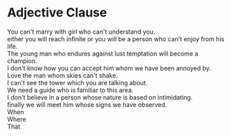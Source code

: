 # Adjective Clause

You can't marry with girl who can't understand you.  
either you will reach infinite or you will be a person who can't enjoy from his life.  
The young man who endures against lust temptation will become a champion.  
I don't know how you can accept him whom we have been annoyed by.  
Love the man whom skies can't shake.  
I can't see the tower which you are talking about.  
We need a guide who is familiar to this area.  
I don't believe in a person whose nature is based on intimidating.  
finally we will meet him whose signs we have observed.  
When  
Where  
That


